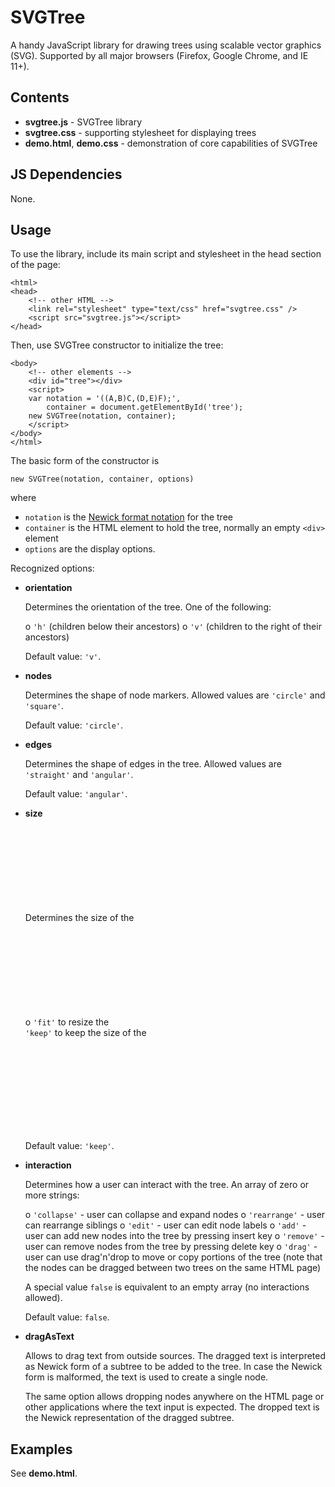 SVGTree
=========================

A handy JavaScript library for drawing trees using scalable vector graphics (SVG).
Supported by all major browsers (Firefox, Google Chrome, and IE 11+).

Contents
--------------------------

  * **svgtree.js** - SVGTree library
  * **svgtree.css** - supporting stylesheet for displaying trees
  * **demo.html**, **demo.css** - demonstration of core capabilities of SVGTree
  
JS Dependencies
--------------------------

None.

Usage
---------------------------

To use the library, include its main script and stylesheet in the head section of the page:

    <html>
    <head>
        <!-- other HTML -->
        <link rel="stylesheet" type="text/css" href="svgtree.css" />
        <script src="svgtree.js"></script>
    </head>

Then, use SVGTree constructor to initialize the tree:

    <body>
		<!-- other elements -->
        <div id="tree"></div>
        <script>
        var notation = '((A,B)C,(D,E)F);',
            container = document.getElementById('tree');
        new SVGTree(notation, container);
        </script>
    </body>
    </html>

The basic form of the constructor is

    new SVGTree(notation, container, options)

where

  * `notation` is the [Newick format notation](https://en.wikipedia.org/Newick_format)
    for the tree
  * `container` is the HTML element to hold the tree, normally an empty `<div>` element
  * `options` are the display options.

Recognized options:

  * **orientation**

    Determines the orientation of the tree. One of the following:

      o `'h'` (children below their ancestors)
      o `'v'` (children to the right of their ancestors)

    Default value: `'v'`.

  * **nodes**

    Determines the shape of node markers. Allowed values are `'circle'`
    and `'square'`.

    Default value: `'circle'`.

  * **edges**

    Determines the shape of edges in the tree. Allowed values are `'straight'`
    and `'angular'`.

    Default value: `'angular'`.

  * **size**

    Determines the size of the <svg> element containing the tree.
    Either an array of two values that determine the width and the height
    of the <svg> element in pixels, or one of the two strings:
	
	  o `'fit'` to resize the <svg> element to fit the entire tree after each rendering operation
	  o `'keep'` to keep the size of the <svg> element set externally (e.g., in a stylesheet).

    Default value: `'keep'`.

  * **interaction**

    Determines how a user can interact with the tree. An array of zero or more strings:

      o `'collapse'` - user can collapse and expand nodes
      o `'rearrange'` - user can rearrange siblings
      o `'edit'` - user can edit node labels
      o `'add'` - user can add new nodes into the tree by pressing insert key
      o `'remove'` - user can remove nodes from the tree by pressing delete key
      o `'drag'` - user can use drag'n'drop to move or copy portions of the tree
        (note that the nodes can be dragged between two trees on the same HTML page)

    A special value `false` is equivalent to an empty array (no interactions allowed).

    Default value: `false`.

  * **dragAsText**

    Allows to drag text from outside sources. The dragged text is interpreted as Newick form 
	of a subtree to be added to the tree. In case the Newick form is malformed, 
	the text is used to create a single node.
			
	The same option allows dropping nodes anywhere on the HTML page or other applications
	where the text input is expected. The dropped text is the Newick representation 
	of the dragged subtree.

Examples
---------------------------
	
See **demo.html**.
